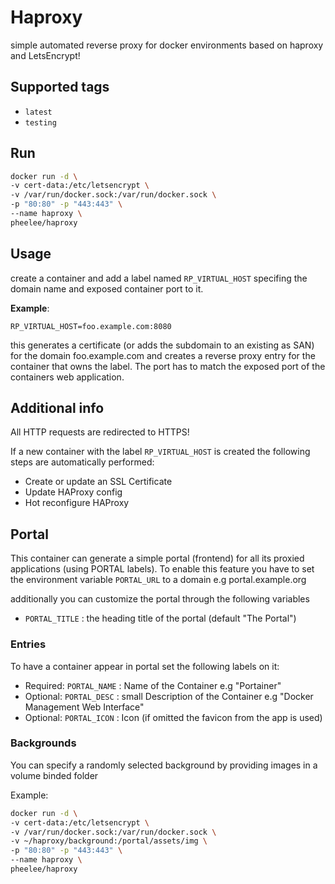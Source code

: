 # Haproxy

simple automated reverse proxy for docker environments based on haproxy and LetsEncrypt!

## Supported tags

* `latest`
* `testing`

## Run

```bash
docker run -d \
-v cert-data:/etc/letsencrypt \
-v /var/run/docker.sock:/var/run/docker.sock \
-p "80:80" -p "443:443" \
--name haproxy \
pheelee/haproxy
```

## Usage

create a container and add a label named `RP_VIRTUAL_HOST` specifing the domain name and exposed container port to it.

**Example**:

`RP_VIRTUAL_HOST=foo.example.com:8080`

this generates a certificate (or adds the subdomain to an existing as SAN) for the domain foo.example.com and creates a reverse proxy entry for the container that owns the label. The port has to match the exposed port of the containers web application.

## Additional info

All HTTP requests are redirected to HTTPS!

If a new container with the label `RP_VIRTUAL_HOST` is created the following steps are automatically performed:

* Create or update an SSL Certificate
* Update HAProxy config
* Hot reconfigure HAProxy

## Portal

This container can generate a simple portal (frontend) for all its proxied applications (using PORTAL labels). To enable this feature you have to set the environment variable `PORTAL_URL` to a domain e.g portal.example.org

additionally you can customize the portal through the following variables

* `PORTAL_TITLE` : the heading title of the portal (default "The Portal")

### Entries

To have a container appear in portal set the following labels on it:

* Required: `PORTAL_NAME` : Name of the Container e.g "Portainer"
* Optional: `PORTAL_DESC` : small Description of the Container e.g "Docker Management Web Interface"
* Optional: `PORTAL_ICON` : Icon (if omitted the favicon from the app is used)

### Backgrounds

You can specify a randomly selected background by providing images in a volume binded folder

Example:

```bash
docker run -d \
-v cert-data:/etc/letsencrypt \
-v /var/run/docker.sock:/var/run/docker.sock \
-v ~/haproxy/background:/portal/assets/img \
-p "80:80" -p "443:443" \
--name haproxy \
pheelee/haproxy
```

